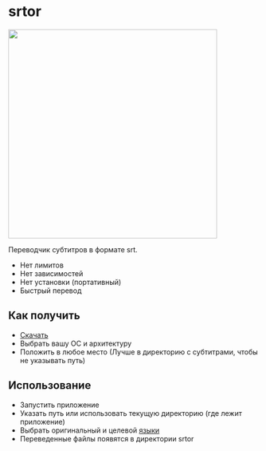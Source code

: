 # srtor
<img src="https://github.com/thumbrise/srtor/assets/61841057/cd1f04d1-9e58-4289-ba20-a3251f36a169" width="419px" />

Переводчик субтитров в формате srt.

- Нет лимитов
- Нет зависимостей
- Нет установки (портативный)
- Быстрый перевод

## Как получить
- [Скачать](https://github.com/thumbrise/srtor/releases)
- Выбрать вашу ОС и архитектуру
- Положить в любое место (Лучше в директорию с субтитрами, чтобы не указывать путь)

## Использование
- Запустить приложение
- Указать путь или использовать текущую директорию (где лежит приложение)
- Выбрать оригинальный и целевой [языки](https://cloud.google.com/translate/docs/languages)
- Переведенные файлы появятся в директории srtor 
